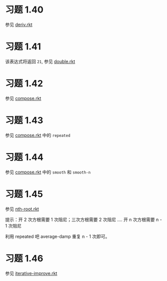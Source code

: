 # 习题 1.40 

参见 [deriv.rkt](./deriv.rkt)


# 习题 1.41

该表达式将返回 `21`, 参见 [double.rkt](./double.rkt)

# 习题 1.42 

参见 [compose.rkt](./compose.rkt)

# 习题 1.43 

参见 [compose.rkt](./compose.rkt) 中的 `repeated`

# 习题 1.44 

参见 [compose.rkt](./compose.rkt) 中的 `smooth` 和 `smooth-n`

# 习题 1.45 

参见 [nth-root.rkt](./nth-root.rkt)

提示：开 2 次方根需要 1 次阻尼；三次方根需要 2 次阻尼 .... 开 n 次方根需要 n - 1 次阻尼

利用 repeated 吧 average-damp 重复 n - 1 次即可。

# 习题 1.46 

参见 [iterative-improve.rkt](./iterative-improve.rkt)




